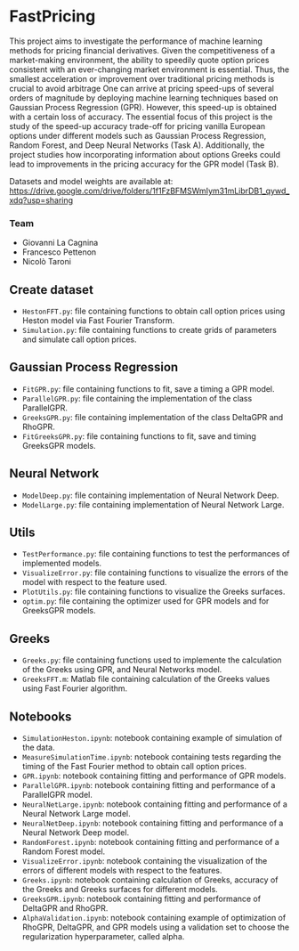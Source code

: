 # FastPricing
This project aims to investigate the performance of machine learning methods for pricing financial derivatives. 
Given the competitiveness of a market-making environment, the ability to speedily quote option prices consistent with an ever-changing market environment is essential. Thus, the smallest acceleration or improvement over traditional pricing methods is crucial to avoid arbitrage One can arrive at pricing speed-ups of several orders of magnitude by deploying machine learning techniques based on Gaussian Process Regression (GPR). However, this speed-up is obtained with a certain loss of accuracy. 
The essential focus of this project is the study of the speed-up accuracy trade-off for pricing vanilla European options under different models such as Gaussian Process Regression, Random Forest, and Deep Neural Networks (Task A). Additionally, the project studies how incorporating information about options Greeks could lead to improvements in the pricing accuracy for the GPR model (Task B).

Datasets and model weights are available at: https://drive.google.com/drive/folders/1f1FzBFMSWmIym31mLibrDB1_qywd_xdq?usp=sharing

### Team
- Giovanni La Cagnina
- Francesco Pettenon
- Nicolò Taroni

## Create dataset
- `HestonFFT.py`: file containing functions to obtain call option prices using Heston model via Fast Fourier Transform.
- `Simulation.py`: file containing functions to create grids of parameters and simulate call option prices.

## Gaussian Process Regression
- `FitGPR.py`: file containing functions to fit, save a timing a GPR model.
- `ParallelGPR.py`: file containing the implementation of the class ParallelGPR.
- `GreeksGPR.py`: file containing implementation of the class DeltaGPR and RhoGPR.
- `FitGreeksGPR.py`: file containing functions to fit, save and timing GreeksGPR models.

## Neural Network
- `ModelDeep.py`: file containing implementation of Neural Network Deep.
- `ModelLarge.py`: file containing implementation of Neural Network Large.

## Utils
- `TestPerformance.py`: file containing functions to test the performances of implemented models.
- `VisualizeError.py`: file containing functions to visualize the errors of the model with respect to the feature used.
- `PlotUtils.py`: file containing functions to visualize the Greeks surfaces.
- `optim.py`: file containing the optimizer used for GPR models and for GreeksGPR models.

## Greeks
- `Greeks.py`: file containing functions used to implemente the calculation of the Greeks using GPR, and Neural Networks model.
- `GreeksFFT.m`: Matlab file containing calculation of the Greeks values using Fast Fourier algorithm.


## Notebooks
- `SimulationHeston.ipynb`: notebook containing example of simulation of the data.
- `MeasureSimulationTime.ipynb`: notebook containing tests regarding the timing of the Fast Fourier method to obtain call option prices.
- `GPR.ipynb`: notebook containing fitting and performance of GPR models.
- `ParallelGPR.ipynb`: notebook containing fitting and performance of a ParallelGPR model.
- `NeuralNetLarge.ipynb`: notebook containing fitting and performance of a Neural Network Large model. 
- `NeuralNetDeep.ipynb`: notebook containing fitting and performance of a Neural Network Deep model. 
- `RandomForest.ipynb`: notebook containing fitting and performance of a Random Forest model. 
- `VisualizeError.ipynb`: notebook containing the visualization of the errors of different models with respect to the features.
- `Greeks.ipynb`: notebook containing calculation of Greeks, accuracy of the Greeks and Greeks surfaces for different models. 
- `GreeksGPR.ipynb`: notebook containing fitting and performance of DeltaGPR and RhoGPR.
- `AlphaValidation.ipynb`: notebook containing example of optimization of RhoGPR, DeltaGPR, and GPR models using a validation set to choose the regularization hyperparameter, called alpha.


